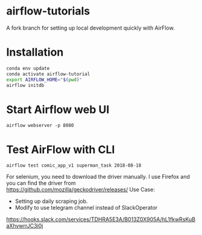 # airflow-tutorials
A fork branch for setting up local development quickly with AirFlow.


# Installation
```bash 
conda env update
conda activate airflow-tutorial
export AIRFLOW_HOME="$(pwd)"
airflow initdb
```
# Start Airflow web UI
`airflow webserver -p 8080`

# Test AirFlow with CLI
`airflow test comic_app_v1 superman_task 2018-08-18`

For selenium, you need to download the driver manually. I use Firefox and you can find the driver from https://github.com/mozilla/geckodriver/releases/
Use Case:
* Setting up daily scraping job.
* Modify to use telegram channel instead of SlackOperator


https://hooks.slack.com/services/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